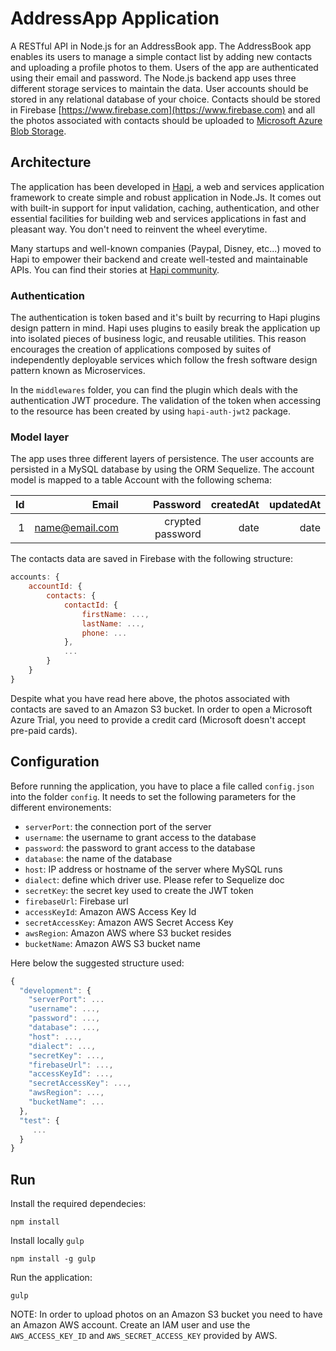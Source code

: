 # AddressApp Application

A RESTful API in Node.js for an AddressBook app. The AddressBook app enables its users to manage a simple contact list by adding new contacts and uploading a profile photos to them. Users of the app are authenticated using their email and password. The Node.js backend app uses three different storage services to maintain the data. User accounts should be stored in any relational database of your choice. Contacts should be stored in Firebase [https://www.firebase.com](https://www.firebase.com) and all the photos associated with contacts should be uploaded to [Microsoft Azure Blob Storage](http://azure.microsoft.com/en-us/documentation/articles/storage-introduction/). 

## Architecture

The application has been developed in [Hapi](http://hapijs.com), a web and services application framework to create simple and robust application in Node.Js. It comes out with built-in support for input validation, caching, authentication, and other essential facilities for building web and services applications in fast and pleasant way. You don't need to reinvent the wheel everytime.

Many startups and well-known companies (Paypal, Disney, etc...) moved to Hapi to empower their backend and create well-tested and maintainable APIs. You can find their stories at [Hapi community](http://www.hapijs.com/community).

### Authentication

The authentication is token based and it's built by recurring to Hapi plugins design pattern in mind. Hapi uses plugins to easily break the application up into isolated pieces of business logic, and reusable utilities. This reason encourages the creation of applications composed by suites of independently deployable services which follow the fresh software design pattern known as Microservices.

In the `middlewares` folder, you can find the plugin which deals with the authentication JWT procedure. The validation of the token when accessing to the resource has been created by using `hapi-auth-jwt2` package. 

### Model layer

The app uses three different layers of persistence. The user accounts are persisted in a MySQL database by using the ORM Sequelize.
The account model is mapped to a table Account with the following schema:

| Id       | Email            | Password         | createdAt      | updatedAt    |
|---------:|-----------------:|-----------------:|---------------:|-------------:|
| 1        | name@email.com   | crypted password | date           | date         |

The contacts data are saved in Firebase with the following structure:

```javascript
accounts: {
    accountId: {
        contacts: {
            contactId: {
                firstName: ...,
                lastName: ...,
                phone: ...
            },
            ...
        } 
    }
}
```

Despite what you have read here above, the photos associated with contacts are saved to an Amazon S3 bucket. In order to open a Microsoft Azure Trial, you need to provide a credit card (Microsoft doesn't accept pre-paid cards).

## Configuration

Before running the application, you have to place a file called `config.json` into the folder `config`. It needs to set the following parameters for the different environements:

- `serverPort`: the connection port of the server
- `username`: the username to grant access to the database
- `password`: the password to grant access to the database
- `database`: the name of the database
- `host`: IP address or hostname of the server where MySQL runs
- `dialect`: define which driver use. Please refer to Sequelize doc
- `secretKey`: the secret key used to create the JWT token
- `firebaseUrl`: Firebase url
- `accessKeyId`: Amazon AWS Access Key Id
- `secretAccessKey`: Amazon AWS Secret Access Key
- `awsRegion`: Amazon AWS where S3 bucket resides
- `bucketName`: Amazon AWS S3 bucket name

Here below the suggested structure used:

```javascript
{
  "development": {
    "serverPort": ...
    "username": ...,
    "password": ...,
    "database": ...,
    "host": ...,
    "dialect": ...,
    "secretKey": ...,
    "firebaseUrl": ...,
    "accessKeyId": ...,
    "secretAccessKey": ...,
    "awsRegion": ...,
    "bucketName": ...
  }, 
  "test": {
     ...
  }
}

```

## Run

Install the required dependecies:

```
npm install
```

Install locally `gulp`

```
npm install -g gulp
```

Run the application: 

```
gulp
```

NOTE: In order to upload photos on an Amazon S3 bucket you need to have an Amazon AWS account. Create an IAM user and use the `AWS_ACCESS_KEY_ID` and `AWS_SECRET_ACCESS_KEY` provided by AWS.


